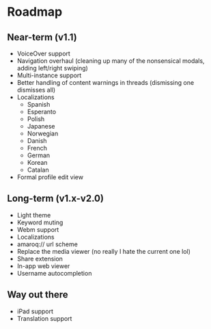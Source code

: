 # Roadmap

## Near-term (v1.1)
* VoiceOver support
* Navigation overhaul (cleaning up many of the nonsensical modals, adding left/right swiping)
* Multi-instance support
* Better handling of content warnings in threads (dismissing one dismisses all)
* Localizations
  * Spanish
  * Esperanto
  * Polish
  * Japanese
  * Norwegian
  * Danish
  * French
  * German
  * Korean
  * Catalan
* Formal profile edit view

## Long-term (v1.x-v2.0)
* Light theme
* Keyword muting
* Webm support
* Localizations
* amaroq:// url scheme
* Replace the media viewer (no really I hate the current one lol)
* Share extension
* In-app web viewer
* Username autocompletion

## Way out there
* iPad support
* Translation support
